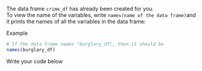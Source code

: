 The data frame `crime_df` has already been created for you.  
To view the name of the variables, write `names(name of the data frame)`and it prints the names of all the variables in the data frame:

Example
```r
# If the data frame names "burglary_df), then it should be 
names(burglary_df)
```
Write your code below 